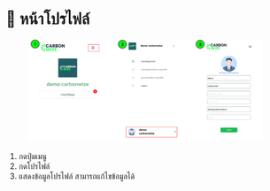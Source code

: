 # 📇 หน้าโปรไฟล์

<figure><img src="../.gitbook/assets/image (3).png" alt=""><figcaption></figcaption></figure>

1. กดปุ่มเมนู
2. กดโปรไฟล์
3. แสดงข้อมูลโปรไฟล์ สามารถแก้ไขข้อมูลได้
